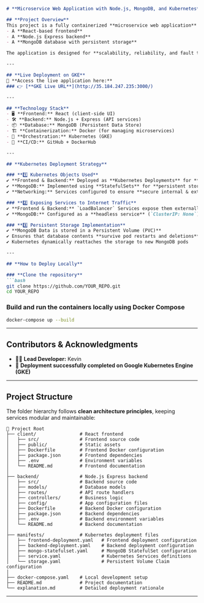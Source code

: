 

```markdown
# **Microservice Web Application with Node.js, MongoDB, and Kubernetes**  

## **Project Overview**  
This project is a fully containerized **microservice web application** deployed on **Google Kubernetes Engine (GKE)**. It features:  
- A **React-based frontend**  
- A **Node.js Express backend**  
- A **MongoDB database with persistent storage**  

The application is designed for **scalability, reliability, and fault tolerance**, leveraging Kubernetes for orchestration.

---

## **Live Deployment on GKE**  
🔗 **Access the live application here:**  
### 👉 [**GKE Live URL**](http://35.184.247.235:3000/)  

---

## **Technology Stack**  
- 🖥️ **Frontend:** React (client-side UI)  
- 🛠️ **Backend:** Node.js + Express (API services)  
- 📦 **Database:** MongoDB (Persistent Data Store)  
- 🏗️ **Containerization:** Docker (for managing microservices)  
- 🚀 **Orchestration:** Kubernetes (GKE)  
- 🔄 **CI/CD:** GitHub + DockerHub  

---

## **Kubernetes Deployment Strategy**  

### **1️⃣ Kubernetes Objects Used**  
✔️ **Frontend & Backend:** Deployed as **Kubernetes Deployments** for **rolling updates, scalability, and high availability**.  
✔️ **MongoDB:** Implemented using **StatefulSets** for **persistent storage and stable pod identity**.  
✔️ **Networking:** Services configured to ensure **secure internal & external communication**.  

### **2️⃣ Exposing Services to Internet Traffic**  
✔️ **Frontend & Backend:** `LoadBalancer` Services expose them externally with **public IP addresses**.  
✔️ **MongoDB:** Configured as a **headless service** (`ClusterIP: None`), ensuring stability without exposing the database externally.  

### **3️⃣ Persistent Storage Implementation**  
✔️ **MongoDB Data is stored in a Persistent Volume (PVC)**  
✔️ Ensures that database contents **survive pod restarts and deletions**  
✔️ Kubernetes dynamically reattaches the storage to new MongoDB pods  

---

## **How to Deploy Locally**  

### **Clone the repository**  
```bash
git clone https://github.com/YOUR_REPO.git
cd YOUR_REPO
```

### **Build and run the containers locally using Docker Compose**  
```bash
docker-compose up --build
```

---

## **Contributors & Acknowledgments**  
- 👨‍💻 **Lead Developer:** Kevin  
- 🎯 **Deployment successfully completed on Google Kubernetes Engine (GKE)**  

---

## **Project Structure**  
The folder hierarchy follows **clean architecture principles**, keeping services modular and maintainable:  

```plaintext
📂 Project Root  
├── client/                # React frontend  
│   ├── src/               # Frontend source code  
│   ├── public/            # Static assets  
│   ├── Dockerfile         # Frontend Docker configuration  
│   ├── package.json       # Frontend dependencies  
│   ├── .env               # Environment variables  
│   └── README.md          # Frontend documentation  
│  
├── backend/               # Node.js Express backend  
│   ├── src/               # Backend source code  
│   ├── models/            # Database models  
│   ├── routes/            # API route handlers  
│   ├── controllers/       # Business logic  
│   ├── config/            # App configuration files  
│   ├── Dockerfile         # Backend Docker configuration  
│   ├── package.json       # Backend dependencies  
│   ├── .env               # Backend environment variables  
│   └── README.md          # Backend documentation  
│  
├── manifests/             # Kubernetes deployment files  
│   ├── frontend-deployment.yaml   # Frontend deployment configuration  
│   ├── backend-deployment.yaml    # Backend deployment configuration  
│   ├── mongo-statefulset.yaml     # MongoDB StatefulSet configuration  
│   ├── service.yaml               # Kubernetes Services definitions  
│   └── storage.yaml               # Persistent Volume Claim configuration  
│  
├── docker-compose.yaml    # Local development setup  
├── README.md              # Project documentation  
└── explanation.md         # Detailed deployment rationale  
```

---


